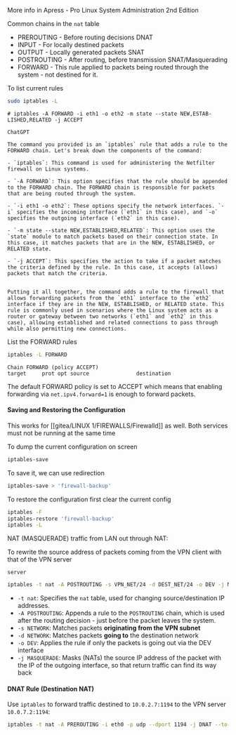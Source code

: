 More info in
Apress - Pro Linux System Administration 2nd Edition

Common chains in the `nat` table

- PREROUTING - Before routing decisions DNAT
- INPUT - For locally destined packets
- OUTPUT -  Locally generated packets SNAT
- POSTROUTING - After routing, before transmission SNAT/Masquerading 
- FORWARD - This rule applied to packets being routed through the system - not destined for it.


To list current rules

``` bash
sudo iptables -L
```

```
# iptables -A FORWARD -i eth1 -o eth2 -m state --state NEW,ESTAB- LISHED,RELATED -j ACCEPT

ChatGPT

The command you provided is an `iptables` rule that adds a rule to the FORWARD chain. Let's break down the components of the command:

- `iptables`: This command is used for administering the Netfilter firewall on Linux systems.
    
- `-A FORWARD`: This option specifies that the rule should be appended to the FORWARD chain. The FORWARD chain is responsible for packets that are being routed through the system.
    
- `-i eth1 -o eth2`: These options specify the network interfaces. `-i` specifies the incoming interface (`eth1` in this case), and `-o` specifies the outgoing interface (`eth2` in this case).
    
- `-m state --state NEW,ESTABLISHED,RELATED`: This option uses the `state` module to match packets based on their connection state. In this case, it matches packets that are in the NEW, ESTABLISHED, or RELATED state.
    
- `-j ACCEPT`: This specifies the action to take if a packet matches the criteria defined by the rule. In this case, it accepts (allows) packets that match the criteria.
    

Putting it all together, the command adds a rule to the firewall that allows forwarding packets from the `eth1` interface to the `eth2` interface if they are in the NEW, ESTABLISHED, or RELATED state. This rule is commonly used in scenarios where the Linux system acts as a router or gateway between two networks (`eth1` and `eth2` in this case), allowing established and related connections to pass through while also permitting new connections.
```

List the FORWARD rules

```bash
iptables -L FORWARD
```

```
Chain FORWARD (policy ACCEPT)
target     prot opt source               destination
```

The default FORWARD policy is set to ACCEPT which means that enabling forwarding via `net.ipv4.forward=1` is enough to forward packets.



#### Saving and Restoring the Configuration

This works for [[gitea/LINUX 1/FIREWALLS/Firewalld]] as well. Both services must not be running at the same time

To dump the current configuration on screen

``` bash
iptables-save
```

To save it, we can use redirection

``` bash
iptables-save > 'firewall-backup'
```

To restore the configuration first clear the current config

``` bash
iptables -F
iptables-restore 'firewall-backup'
iptables -L
```

NAT (MASQUERADE) traffic from LAN out through NAT:

To rewrite the source address of packets coming from the VPN client with that of the VPN server

`server`
```bash
iptables -t nat -A POSTROUTING -s VPN_NET/24 -d DEST_NET/24 -o DEV -j MASQUERADE
```

- `-t nat`: Specifies the `nat` table, used for changing source/destination IP addresses.
- `-A POSTROUTING`: Appends a rule to the `POSTROUTING` chain, which is used after the routing decision - just before the packet leaves the system.
- `-s NETWORK`: Matches packets **originating from the VPN subnet**
- `-d NETWORK`: Matches packets **going to** the destination network
- `-o DEV`: Applies the rule if only the packets is going out via the DEV interface
- `-j MASQUERADE`: Masks (NATs) the source IP address of the packet with the IP of the outgoing interface, so that return traffic can find its way back

#### DNAT Rule (Destination NAT)

Use `iptables` to forward traffic destined to `10.0.2.7:1194` to the VPN server `10.0.7.2:1194`:

```bash
iptables -t nat -A PREROUTING -i eth0 -p udp --dport 1194 -j DNAT --to-destination 10.0.7.2:1194
```

